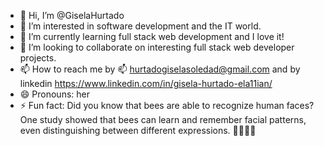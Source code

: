- 👋 Hi, I’m @GiselaHurtado
- 👀 I’m interested in software development and the IT world.
- 🌱 I’m currently learning full stack web development and I love it!
- 💞️ I’m looking to collaborate on interesting full stack web developer projects.
- 📫 How to reach me by 📫 hurtadogiselasoledad@gmail.com and by linkedin https://www.linkedin.com/in/gisela-hurtado-ela11ian/
- 😄 Pronouns: her
- ⚡ Fun fact: Did you know that bees are able to recognize human faces? One study showed that bees can learn and remember facial patterns, even distinguishing between different 
expressions. 🐝👀💥🤯

<!---
GiselaHurtado/GiselaHurtado is a ✨ special ✨ repository because its `README.md` (this file) appears on your GitHub profile.
You can click the Preview link to take a look at your changes.
--->
